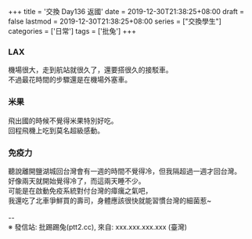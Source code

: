 +++
title = '交換 Day136 返國'
date = 2019-12-30T21:38:25+08:00
draft = false
lastmod = 2019-12-30T21:38:25+08:00
series = ["交換學生"]
categories = ['日常']
tags = ['批兔']
+++
### LAX 
機場很大，走到航站就很久了，還要搭很久的接駁車。<br>
不過最花時間的步驟還是在機場外塞車。<br>

### 米果 
飛出國的時候不覺得米果特別好吃。<br>
回程飛機上吃到莫名超級感動。<br>

### 免疫力 
聽說離開鹽湖城回台灣會有一週的時間不覺得冷，但我隔超過一週才回台灣。<br>
好像兩天就開始覺得冷了，而這兩天睡不少。<br>
可能是在啟動免疫系統對付台灣的瘴癘之氣吧，<br>
我還吃了北車爭鮮買的壽司，身體應該很快就能習慣台灣的細菌惹~<br>
<br>
--<br>
※ 發信站: 批踢踢兔(ptt2.cc), 來自: xxx.xxx.xxx.xxx (臺灣)<br>
